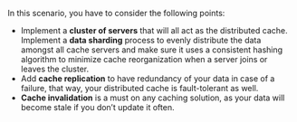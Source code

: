 In this scenario, you have to consider the following points:

- Implement a **cluster of servers** that will all act as the distributed cache.
  Implement a **data sharding** process to evenly distribute the data amongst all cache servers and make sure it uses a consistent hashing algorithm to minimize cache reorganization when a server joins or leaves the cluster.
- Add **cache replication** to have redundancy of your data in case of a failure, that way, your distributed cache is fault-tolerant as well.
- **Cache invalidation** is a must on any caching solution, as your data will become stale if you don’t update it often.